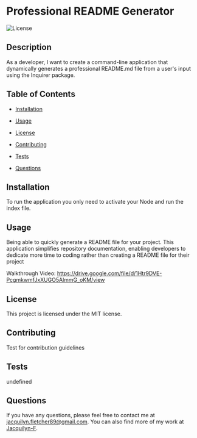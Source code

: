 # Professional README Generator

![License](https://img.shields.io/badge/license-MIT-blue.svg)

## Description

As a developer, I want to create a command-line application that dynamically generates a professional README.md file from a user's input using the Inquirer package.

## Table of Contents

* [Installation](#installation)
* [Usage](#usage)

* [License](#license)
* [Contributing](#contributing)
* [Tests](#tests)
* [Questions](#questions)

## Installation

To run the application you only need to activate your Node and run the index file.

## Usage

Being able to quickly generate a README file for your project. This application simplifies repository documentation, enabling developers to dedicate more time to coding rather than creating a README file for their project

Walkthrough Video: https://drive.google.com/file/d/1Htr9DVE-PcgmkwmfJxXUGO5AlmmG_oKM/view


## License

This project is licensed under the MIT license.

## Contributing

Test for contribution guidelines

## Tests

undefined

## Questions

If you have any questions, please feel free to contact me at jacquilyn.fletcher89@gmail.com. You can also find more of my work at [Jacquilyn-F](https://github.com/Jacquilyn-F).
